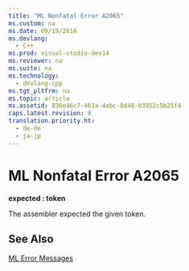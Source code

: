 ```yaml
---
title: "ML Nonfatal Error A2065"
ms.custom: na
ms.date: 09/19/2016
ms.devlang: 
  - C++
ms.prod: visual-studio-dev14
ms.reviewer: na
ms.suite: na
ms.technology: 
  - devlang-cpp
ms.tgt_pltfrm: na
ms.topic: article
ms.assetid: 836e46c7-461a-4abc-8d48-03952c5b25f4
caps.latest.revision: 8
translation.priority.ht: 
  - de-de
  - ja-jp
---
```

# ML Nonfatal Error A2065
**expected : token**  
  
 The assembler expected the given token.  
  
## See Also  
 [ML Error Messages](../vs140/ML-Error-Messages.md)